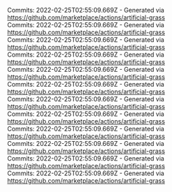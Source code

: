 Commits: 2022-02-25T02:55:09.669Z - Generated via https://github.com/marketplace/actions/artificial-grass
<br>
Commits: 2022-02-25T02:55:09.669Z - Generated via https://github.com/marketplace/actions/artificial-grass
<br>
Commits: 2022-02-25T02:55:09.669Z - Generated via https://github.com/marketplace/actions/artificial-grass
<br>
Commits: 2022-02-25T02:55:09.669Z - Generated via https://github.com/marketplace/actions/artificial-grass
<br>
Commits: 2022-02-25T02:55:09.669Z - Generated via https://github.com/marketplace/actions/artificial-grass
<br>
Commits: 2022-02-25T02:55:09.669Z - Generated via https://github.com/marketplace/actions/artificial-grass
<br>
Commits: 2022-02-25T02:55:09.669Z - Generated via https://github.com/marketplace/actions/artificial-grass
<br>
Commits: 2022-02-25T02:55:09.669Z - Generated via https://github.com/marketplace/actions/artificial-grass
<br>
Commits: 2022-02-25T02:55:09.669Z - Generated via https://github.com/marketplace/actions/artificial-grass
<br>
Commits: 2022-02-25T02:55:09.669Z - Generated via https://github.com/marketplace/actions/artificial-grass
<br>
Commits: 2022-02-25T02:55:09.669Z - Generated via https://github.com/marketplace/actions/artificial-grass
<br>
Commits: 2022-02-25T02:55:09.669Z - Generated via https://github.com/marketplace/actions/artificial-grass
<br>
